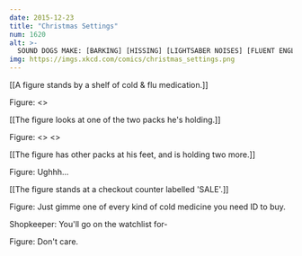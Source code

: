 ```yaml
---
date: 2015-12-23
title: "Christmas Settings"
num: 1620
alt: >-
  SOUND DOGS MAKE: [BARKING] [HISSING] [LIGHTSABER NOISES] [FLUENT ENGLISH] [SWEARING]
img: https://imgs.xkcd.com/comics/christmas_settings.png
---
```

[[A figure stands by a shelf of cold & flu medication.]]

Figure: <<Sniffle>>

[[The figure looks at one of the two packs he's holding.]]

Figure: <<Cough>> <<Sniff>>

[[The figure has other packs at his feet, and is holding two more.]]

Figure: Ughhh...

[[The figure stands at a checkout counter labelled 'SALE'.]]

Figure: Just gimme one of every kind of cold medicine you need ID to buy.

Shopkeeper: You'll go on the watchlist for-

Figure: Don't care.

